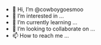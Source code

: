 - 👋 Hi, I’m @cowboygoesmoo
- 👀 I’m interested in ...
- 🌱 I’m currently learning ...
- 💞️ I’m looking to collaborate on ...
- 📫 How to reach me ...

<!---
cowboygoesmoo/cowboygoesmoo is a ✨ special ✨ repository because its `README.md` (this file) appears on your GitHub profile.
You can click the Preview link to take a look at your changes.
--->
